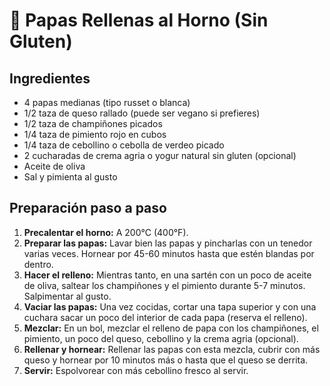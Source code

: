 # 🥔 Papas Rellenas al Horno (Sin Gluten)

## Ingredientes

- 4 papas medianas (tipo russet o blanca)
- 1/2 taza de queso rallado (puede ser vegano si prefieres)
- 1/2 taza de champiñones picados
- 1/4 taza de pimiento rojo en cubos
- 1/4 taza de cebollino o cebolla de verdeo picado
- 2 cucharadas de crema agria o yogur natural sin gluten (opcional)
- Aceite de oliva
- Sal y pimienta al gusto

## Preparación paso a paso

1. **Precalentar el horno:** A 200°C (400°F).
2. **Preparar las papas:** Lavar bien las papas y pincharlas con un tenedor varias veces. Hornear por 45-60 minutos hasta que estén blandas por dentro.
3. **Hacer el relleno:** Mientras tanto, en una sartén con un poco de aceite de oliva, saltear los champiñones y el pimiento durante 5-7 minutos. Salpimentar al gusto.
4. **Vaciar las papas:** Una vez cocidas, cortar una tapa superior y con una cuchara sacar un poco del interior de cada papa (reserva el relleno).
5. **Mezclar:** En un bol, mezclar el relleno de papa con los champiñones, el pimiento, un poco del queso, cebollino y la crema agria (opcional).
6. **Rellenar y hornear:** Rellenar las papas con esta mezcla, cubrir con más queso y hornear por 10 minutos más o hasta que el queso se derrita.
7. **Servir:** Espolvorear con más cebollino fresco al servir.